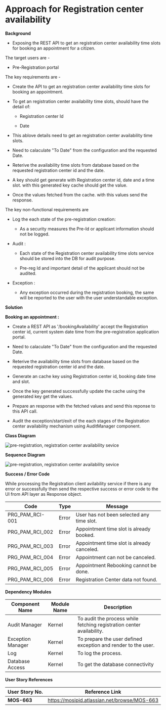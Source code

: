
# Approach for Registration center availability

**Background**
- Exposing the REST API to get an registration center availability time slots for booking an appointment for a citizen.

The target users are -
   - Pre-Registration portal

The key requirements are -

-   Create the API to get an registration center availability time slots for booking an appointment.

-   To get an registration center availability time slots, should have the detail of:

    -   Registration center Id

    -   Date


- This ablove details need to get an registration center availability time slots.

- Need to calaculate "To Date" from the configuration and the requested Date.

- Reterive the availability time slots from database based on the requested registration center id and the date.

- A key should get generate with Registration center id, date and a time slot. with this generated key cache should get the value.

-  Once the values fetched from the cache. with this values send the response.

The key non-functional requirements are

-   Log the each state of the pre-registration creation:

    -   As a security measures the Pre-Id or applicant information should
        not be logged.

-   Audit :

    -   Each state of the Registration center availability time slots service should be stored into the DB for audit purpose.

    -   Pre-reg Id and important detail of the applicant should not be audited.

-   Exception :

    -   Any exception occurred during the registration booking, the same will
        be reported to the user with the user understandable exception.

**Solution**

**Booking an appointment :**

-   Create a REST API as '/bookingAvailability' accept the Registration center id, current system date time from the pre-registration application portal.

- Need to calaculate "To Date" from the configuration and the requested Date.

- Reterive the availability time slots from database based on the requested registration center id and the date.

-  Generate an cache key using Registration center id, booking date time and slot.

-   Once the key generated successfully update the cache using the generated key get the values.

-   Prepare an response with the fetched values and send this reponse to this API call.

-   Audit the exception/start/exit of the each stages of the Registration center availability mechanism using AuditManager component.

**Class Diagram**

![pre-registration, registration center availability sevice ](_class_diagram/pre-registration-regCenter-avilability.png)

**Sequence Diagram**

![pre-registration, registration center availability sevice](_sequence_diagram/pre-registration-regCenter-avilability.png)

**Success / Error Code** 

 While processing the Registration client avilability service if there is any error or successfully then send the respective success or error code to the UI from API layer as Response object.

  Code   |       Type  | Message|
-----|----------|-------------|
  PRG_PAM_RCI-001 |  Error   |   User has not been selected any time slot.
  PRG_PAM_RCI_002  | Error   |   Appointment time slot is already booked.
  PRG_PAM_RCI_003  | Error   |   Appointment time slot is already canceled.
  PRG_PAM_RCI_004  | Error   |   Appointment can not be canceled.
  PRG_PAM_RCI_005  | Error   |   Appointment Rebooking cannot be done.
  PRG_PAM_RCI_006  | Error   |   Registration Center data not found.

**Dependency Modules**

Component Name | Module Name | Description | 
-----|----------|-------------|
  Audit Manager     |   Kernel        |    To audit the process while fetching registration center availability.
  Exception Manager  |  Kernel     |       To prepare the user defined exception and render to the user.
  Log        |          Kernel         |   To log the process.
  Database Access   |    Kernel      |      To get the database connectivity


**User Story References**

  **User Story No.** |  **Reference Link** |
  -----|----------|
  **MOS-663**      |     <https://mosipid.atlassian.net/browse/MOS-663>